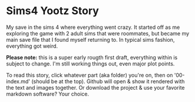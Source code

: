 # Sims4 Yootz Story

My save in the sims 4 where everything went crazy. It started off as me exploring the game with 2 adult sims that were roommates, but became my main save file that I found myself returning to. In typical sims fashion, everything got weird.

**Please note:** this is a super early rougth first draft, everything within is subject to change. I'm still working things out, even major plot points.

To read this story, click whatever part (aka folder) you're on, then on '00-index.md' (should be at the top). Github will open & show it rendered with the text and images together. Or download the project & use your favorite markdown software? Your choice. 
